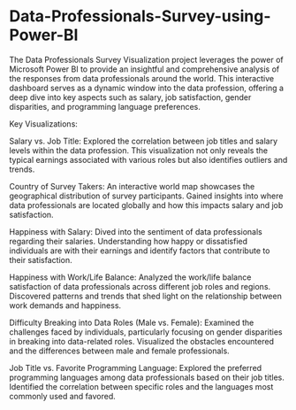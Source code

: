 # Data-Professionals-Survey-using-Power-BI

The Data Professionals Survey Visualization project leverages the power of Microsoft Power BI to provide an insightful and comprehensive analysis of the responses from data professionals around the world. This interactive dashboard serves as a dynamic window into the data profession, offering a deep dive into key aspects such as salary, job satisfaction, gender disparities, and programming language preferences.

Key Visualizations:

Salary vs. Job Title: Explored the correlation between job titles and salary levels within the data profession. This visualization not only reveals the typical earnings associated with various roles but also identifies outliers and trends.

Country of Survey Takers: An interactive world map showcases the geographical distribution of survey participants. Gained insights into where data professionals are located globally and how this impacts salary and job satisfaction.

Happiness with Salary: Dived into the sentiment of data professionals regarding their salaries. Understanding how happy or dissatisfied individuals are with their earnings and identify factors that contribute to their satisfaction.

Happiness with Work/Life Balance: Analyzed the work/life balance satisfaction of data professionals across different job roles and regions. Discovered patterns and trends that shed light on the relationship between work demands and happiness.

Difficulty Breaking into Data Roles (Male vs. Female): Examined the challenges faced by individuals, particularly focusing on gender disparities in breaking into data-related roles. Visualized the obstacles encountered and the differences between male and female professionals.

Job Title vs. Favorite Programming Language: Explored the preferred programming languages among data professionals based on their job titles. Identified the correlation between specific roles and the languages most commonly used and favored.





